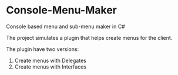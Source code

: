 # Console-Menu-Maker
Console based menu and sub-menu maker in C#

The project simulates a plugin that helps create menus for the client.

The plugin have two versions:

1. Create menus with Delegates  
2. Create menus with Interfaces
